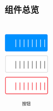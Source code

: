 <style>
  .iconlist{
    list-style:none;
    margin:0;
    padding:0;
    font-size:0;
    margin:20px -20px;
  }
  .iconlist li{
    display:inline-block;
    vertical-align:top;
    font-size: 14px;
    width: 25%;
    padding: 20px;
    box-sizing:border-box;
  }
  .iconlist li a{
    display:flex;
    flex-direction:column;
    align-items:center;
    text-decoration:none;
    color:inherit;
    border:1px solid var(--border-default);
    border-radius:2px;
    padding: 20px 0;
    width:100%;
    box-sizing:border-box;
  }
  .iconlist li a span{
    display:block;
    margin-top:20px;
  }
  @media screen and (max-width: 1600px){
    .iconlist li{
      width:33.33%;
    }
  }
</style>

# 组件总览

<ul class="iconlist">
  <li>
    <a href="/#/src/components/button/README">
      <img src="docs/assets/icons/Button.svg"/>
      <span>按钮</span>
    </a>
  </li>
</ul>